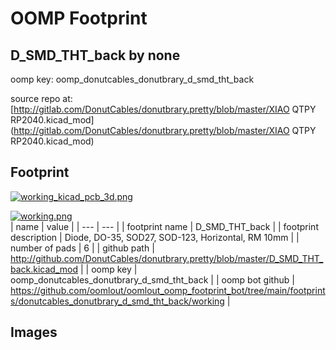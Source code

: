 # OOMP Footprint  
## D_SMD_THT_back  by none  
  
oomp key: oomp_donutcables_donutbrary_d_smd_tht_back  
  
source repo at: [http://gitlab.com/DonutCables/donutbrary.pretty/blob/master/XIAO QTPY RP2040.kicad_mod](http://gitlab.com/DonutCables/donutbrary.pretty/blob/master/XIAO QTPY RP2040.kicad_mod)  
## Footprint  
  
[![working_kicad_pcb_3d.png](working_kicad_pcb_3d_600.png)](working_kicad_pcb_3d.png)  
  
[![working.png](working_600.png)](working.png)  
| name | value | 
| --- | --- | 
| footprint name | D_SMD_THT_back | 
| footprint description | Diode, DO-35,  SOD27, SOD-123, Horizontal, RM 10mm | 
| number of pads | 6 | 
| github path | http://github.com/DonutCables/donutbrary.pretty/blob/master/D_SMD_THT_back.kicad_mod | 
| oomp key | oomp_donutcables_donutbrary_d_smd_tht_back | 
| oomp bot github | https://github.com/oomlout/oomlout_oomp_footprint_bot/tree/main/footprints/donutcables_donutbrary_d_smd_tht_back/working | 
## Images  
